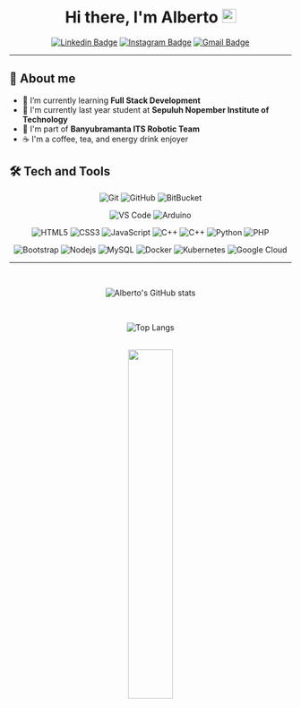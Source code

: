 <div align="center">
  <h1> Hi there, I'm Alberto <img src="https://media.giphy.com/media/hvRJCLFzcasrR4ia7z/giphy.gif" width="25px"> </h1>

[![Linkedin Badge](https://img.shields.io/badge/albertosanjaya15-blue?style=flat&logo=Linkedin&logoColor=white&linkhttps://www.linkedin.com/in/albertosanjaya15/)](https://www.linkedin.com/in/albertosanjaya15/)
[![Instagram Badge](https://img.shields.io/badge/@albertosanjaya-purple?style=flat&logo=instagram&logoColor=white&link=https://www.instagram.com/albertosanjaya/)](https://www.instagram.com/albertosanjaya/)
[![Gmail Badge](https://img.shields.io/badge/albertosanjaya15-c14438?style=flat&logo=Gmail&logoColor=white&link=mailto:albertosanjaya15@gmail.com)](mailto:albertosanjaya15@gmail.com)
  
</div>

--- 
## 🤔 About me
- 🌱 I’m currently learning **Full Stack Development**
- 🏫 I'm currently last year student at **Sepuluh Nopember Institute of Technology**
- 🤖 I'm part of **Banyubramanta ITS Robotic Team**
- ☕ I'm a coffee, tea, and energy drink enjoyer

## 🛠️ Tech and Tools 
<div align="center">
  
![Git](https://img.shields.io/badge/-Git-black?style=plastic&logo=git)
![GitHub](https://img.shields.io/badge/-GitHub-black?style=plastic&logo=github)
![BitBucket](https://img.shields.io/badge/-BitBucket-black?style=plastic&logo=bitbucket&logoColor=blue)

![VS Code](https://img.shields.io/badge/-VS%20Code-black?style=plastic&logo=visual-studio-code&logoColor=007ACC)
![Arduino](https://img.shields.io/badge/Arduino-black?style=plastic&logo=arduino)

![HTML5](https://img.shields.io/badge/-HTML5-black?style=plastic&logo=html5&logoColor=E34F26)
![CSS3](https://img.shields.io/badge/-CSS3-black?style=plastic&logo=css3&logoColor=1572B6)
![JavaScript](https://img.shields.io/badge/-JavaScript-black?style=plastic&logo=javascript)
![C++](https://img.shields.io/badge/-C%2B%2B-black?style=plastic&logo=c%2B%2B&logoColor=0180cd)
![C++](https://img.shields.io/badge/-C%20Programming-black?style=plastic&logo=C&logoColor=5d6bc1)
![Python](https://img.shields.io/badge/-Python-black?style=plastic&logo=Python)
![PHP](https://img.shields.io/badge/PHP-black?style=plastic&logo=php)

![Bootstrap](https://img.shields.io/badge/-Bootstrap-black?style=plastic&logo=bootstrap)
![Nodejs](https://img.shields.io/badge/-Nodejs-black?style=plastic&logo=Node.js)
![MySQL](https://img.shields.io/badge/-MySQL-black?style=plastic&logo=mysql)
![Docker](https://img.shields.io/badge/-Docker-black?style=plastic&logo=docker)
![Kubernetes](https://img.shields.io/badge/-Kubernetes-black?style=plastic&logo=kubernetes)
![Google Cloud](https://img.shields.io/badge/Google%20Cloud-black?style=plastic&logo=google-cloud)
  
</div>

---
<div align="center">
<br/>
  
![Alberto's GitHub stats](https://github-readme-stats.vercel.app/api?username=Alberto0150&show_icons=true&hide=stars&count_private=true&theme=merko)
  
<br/>
  
![Top Langs](https://github-readme-stats.vercel.app/api/top-langs/?username=Alberto0150&layout=compact&theme=merko)
  
<br/>
  
<img src="https://media.giphy.com/media/NTur7XlVDUdqM/giphy.gif" width="40%">

</div>
